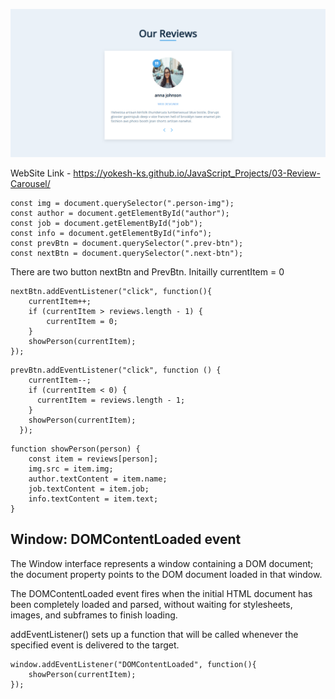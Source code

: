 ![Screenshot of Carosel](screenshot-carousel.png)

WebSite Link - https://yokesh-ks.github.io/JavaScript_Projects/03-Review-Carousel/
```
const img = document.querySelector(".person-img");
const author = document.getElementById("author");
const job = document.getElementById("job");
const info = document.getElementById("info");
const prevBtn = document.querySelector(".prev-btn");
const nextBtn = document.querySelector(".next-btn");
```

There are two button nextBtn and PrevBtn. Initailly currentItem = 0

```
nextBtn.addEventListener("click", function(){
    currentItem++;
    if (currentItem > reviews.length - 1) {
        currentItem = 0;
    }
    showPerson(currentItem);
});
```

```
prevBtn.addEventListener("click", function () {
    currentItem--;
    if (currentItem < 0) {
      currentItem = reviews.length - 1;
    }
    showPerson(currentItem);
  });
```

```
function showPerson(person) {
    const item = reviews[person];
    img.src = item.img;
    author.textContent = item.name;
    job.textContent = item.job;
    info.textContent = item.text;
}
```

## Window: DOMContentLoaded event

The Window interface represents a window containing a DOM document; the document property points to the DOM document loaded in that window.

The DOMContentLoaded event fires when the initial HTML document has been completely loaded and parsed, without waiting for stylesheets, images, and subframes to finish loading.

addEventListener() sets up a function that will be called whenever the specified event is delivered to the target.

```
window.addEventListener("DOMContentLoaded", function(){
    showPerson(currentItem);
});
```

